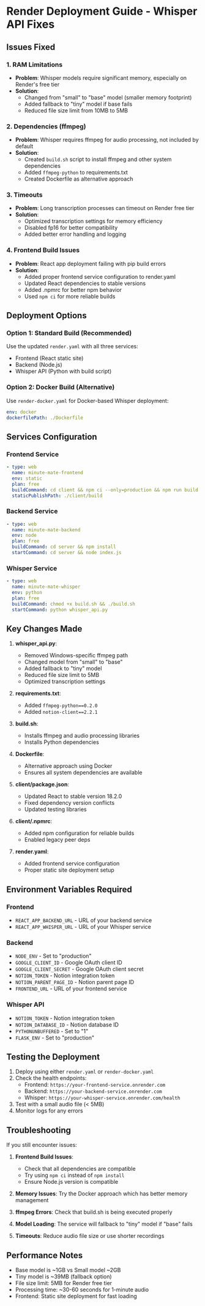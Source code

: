 # Render Deployment Guide - Whisper API Fixes

## Issues Fixed

### 1. RAM Limitations
- **Problem**: Whisper models require significant memory, especially on Render's free tier
- **Solution**: 
  - Changed from "small" to "base" model (smaller memory footprint)
  - Added fallback to "tiny" model if base fails
  - Reduced file size limit from 10MB to 5MB

### 2. Dependencies (ffmpeg)
- **Problem**: Whisper requires ffmpeg for audio processing, not included by default
- **Solution**:
  - Created `build.sh` script to install ffmpeg and other system dependencies
  - Added `ffmpeg-python` to requirements.txt
  - Created Dockerfile as alternative approach

### 3. Timeouts
- **Problem**: Long transcription processes can timeout on Render free tier
- **Solution**:
  - Optimized transcription settings for memory efficiency
  - Disabled fp16 for better compatibility
  - Added better error handling and logging

### 4. Frontend Build Issues
- **Problem**: React app deployment failing with pip build errors
- **Solution**:
  - Added proper frontend service configuration to render.yaml
  - Updated React dependencies to stable versions
  - Added .npmrc for better npm behavior
  - Used `npm ci` for more reliable builds

## Deployment Options

### Option 1: Standard Build (Recommended)
Use the updated `render.yaml` with all three services:
- Frontend (React static site)
- Backend (Node.js)
- Whisper API (Python with build script)

### Option 2: Docker Build (Alternative)
Use `render-docker.yaml` for Docker-based Whisper deployment:
```yaml
env: docker
dockerfilePath: ./Dockerfile
```

## Services Configuration

### Frontend Service
```yaml
- type: web
  name: minute-mate-frontend
  env: static
  plan: free
  buildCommand: cd client && npm ci --only=production && npm run build
  staticPublishPath: ./client/build
```

### Backend Service
```yaml
- type: web
  name: minute-mate-backend
  env: node
  plan: free
  buildCommand: cd server && npm install
  startCommand: cd server && node index.js
```

### Whisper Service
```yaml
- type: web
  name: minute-mate-whisper
  env: python
  plan: free
  buildCommand: chmod +x build.sh && ./build.sh
  startCommand: python whisper_api.py
```

## Key Changes Made

1. **whisper_api.py**:
   - Removed Windows-specific ffmpeg path
   - Changed model from "small" to "base"
   - Added fallback to "tiny" model
   - Reduced file size limit to 5MB
   - Optimized transcription settings

2. **requirements.txt**:
   - Added `ffmpeg-python==0.2.0`
   - Added `notion-client==2.2.1`

3. **build.sh**:
   - Installs ffmpeg and audio processing libraries
   - Installs Python dependencies

4. **Dockerfile**:
   - Alternative approach using Docker
   - Ensures all system dependencies are available

5. **client/package.json**:
   - Updated React to stable version 18.2.0
   - Fixed dependency version conflicts
   - Updated testing libraries

6. **client/.npmrc**:
   - Added npm configuration for reliable builds
   - Enabled legacy peer deps

7. **render.yaml**:
   - Added frontend service configuration
   - Proper static site deployment setup

## Environment Variables Required

### Frontend
- `REACT_APP_BACKEND_URL` - URL of your backend service
- `REACT_APP_WHISPER_URL` - URL of your Whisper service

### Backend
- `NODE_ENV` - Set to "production"
- `GOOGLE_CLIENT_ID` - Google OAuth client ID
- `GOOGLE_CLIENT_SECRET` - Google OAuth client secret
- `NOTION_TOKEN` - Notion integration token
- `NOTION_PARENT_PAGE_ID` - Notion parent page ID
- `FRONTEND_URL` - URL of your frontend service

### Whisper API
- `NOTION_TOKEN` - Notion integration token
- `NOTION_DATABASE_ID` - Notion database ID
- `PYTHONUNBUFFERED` - Set to "1"
- `FLASK_ENV` - Set to "production"

## Testing the Deployment

1. Deploy using either `render.yaml` or `render-docker.yaml`
2. Check the health endpoints:
   - Frontend: `https://your-frontend-service.onrender.com`
   - Backend: `https://your-backend-service.onrender.com`
   - Whisper: `https://your-whisper-service.onrender.com/health`
3. Test with a small audio file (< 5MB)
4. Monitor logs for any errors

## Troubleshooting

If you still encounter issues:

1. **Frontend Build Issues**: 
   - Check that all dependencies are compatible
   - Try using `npm ci` instead of `npm install`
   - Ensure Node.js version is compatible

2. **Memory Issues**: Try the Docker approach which has better memory management
3. **ffmpeg Errors**: Check that build.sh is being executed properly
4. **Model Loading**: The service will fallback to "tiny" model if "base" fails
5. **Timeouts**: Reduce audio file size or use shorter recordings

## Performance Notes

- Base model is ~1GB vs Small model ~2GB
- Tiny model is ~39MB (fallback option)
- File size limit: 5MB for Render free tier
- Processing time: ~30-60 seconds for 1-minute audio
- Frontend: Static site deployment for fast loading 